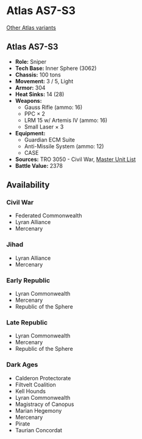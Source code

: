 # Atlas AS7-S3

[Other Atlas variants](../atlas.md)

## Atlas AS7-S3
- **Role:** Sniper
- **Tech Base:** Inner Sphere (3062)
- **Chassis:** 100 tons
- **Movement:** 3 / 5, Light
- **Armor:** 304
- **Heat Sinks:** 14 (28)
- **Weapons:**
  - Gauss Rifle (ammo: 16)
  - PPC × 2
  - LRM 15 w/ Artemis IV (ammo: 16)
  - Small Laser × 3
- **Equipment:**
  - Guardian ECM Suite
  - Anti-Missile System (ammo: 12)
  - CASE
- **Sources:** TRO 3050 - Civil War, [Master Unit List](http://masterunitlist.info/Unit/Details/5461/atlas-as7-s3)
- **Battle Value:** 2378

## Availability

### Civil War
- Federated Commonwealth
- Lyran Alliance
- Mercenary

### Jihad
- Lyran Alliance
- Mercenary

### Early Republic
- Lyran Commonwealth
- Mercenary
- Republic of the Sphere

### Late Republic
- Lyran Commonwealth
- Mercenary
- Republic of the Sphere

### Dark Ages
- Calderon Protectorate
- Filtvelt Coalition
- Kell Hounds
- Lyran Commonwealth
- Magistracy of Canopus
- Marian Hegemony
- Mercenary
- Pirate
- Taurian Concordat

